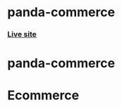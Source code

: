 # panda-commerce

### [Live site](https://programminghero1.github.io/panda-commerce/)
# panda-commerce
# Ecommerce
